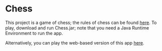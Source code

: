 # Chess
This project is a game of chess; the rules of chess can be found [here](https://en.wikipedia.org/wiki/Rules_of_chess). To play, download and run Chess.jar; note that you need a Java Runtime Environment to run the app.

Alternatively, you can play the web-based version of this app [here](https://chartung17.github.io/chess).
